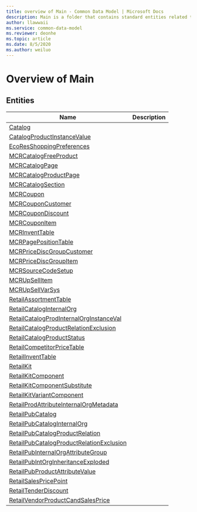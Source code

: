 ```yaml
---
title: overview of Main - Common Data Model | Microsoft Docs
description: Main is a folder that contains standard entities related to the Common Data Model.
author: llawwaii
ms.service: common-data-model
ms.reviewer: deonhe
ms.topic: article
ms.date: 8/5/2020
ms.author: weiluo
---
```


# Overview of Main


## Entities

|Name|Description|
|---|---|
|[Catalog](Catalog.md)||
|[CatalogProductInstanceValue](CatalogProductInstanceValue.md)||
|[EcoResShoppingPreferences](EcoResShoppingPreferences.md)||
|[MCRCatalogFreeProduct](MCRCatalogFreeProduct.md)||
|[MCRCatalogPage](MCRCatalogPage.md)||
|[MCRCatalogProductPage](MCRCatalogProductPage.md)||
|[MCRCatalogSection](MCRCatalogSection.md)||
|[MCRCoupon](MCRCoupon.md)||
|[MCRCouponCustomer](MCRCouponCustomer.md)||
|[MCRCouponDiscount](MCRCouponDiscount.md)||
|[MCRCouponItem](MCRCouponItem.md)||
|[MCRInventTable](MCRInventTable.md)||
|[MCRPagePositionTable](MCRPagePositionTable.md)||
|[MCRPriceDiscGroupCustomer](MCRPriceDiscGroupCustomer.md)||
|[MCRPriceDiscGroupItem](MCRPriceDiscGroupItem.md)||
|[MCRSourceCodeSetup](MCRSourceCodeSetup.md)||
|[MCRUpSellItem](MCRUpSellItem.md)||
|[MCRUpSellVarSys](MCRUpSellVarSys.md)||
|[RetailAssortmentTable](RetailAssortmentTable.md)||
|[RetailCatalogInternalOrg](RetailCatalogInternalOrg.md)||
|[RetailCatalogProdInternalOrgInstanceVal](RetailCatalogProdInternalOrgInstanceVal.md)||
|[RetailCatalogProductRelationExclusion](RetailCatalogProductRelationExclusion.md)||
|[RetailCatalogProductStatus](RetailCatalogProductStatus.md)||
|[RetailCompetitorPriceTable](RetailCompetitorPriceTable.md)||
|[RetailInventTable](RetailInventTable.md)||
|[RetailKit](RetailKit.md)||
|[RetailKitComponent](RetailKitComponent.md)||
|[RetailKitComponentSubstitute](RetailKitComponentSubstitute.md)||
|[RetailKitVariantComponent](RetailKitVariantComponent.md)||
|[RetailProdAttributeInternalOrgMetadata](RetailProdAttributeInternalOrgMetadata.md)||
|[RetailPubCatalog](RetailPubCatalog.md)||
|[RetailPubCatalogInternalOrg](RetailPubCatalogInternalOrg.md)||
|[RetailPubCatalogProductRelation](RetailPubCatalogProductRelation.md)||
|[RetailPubCatalogProductRelationExclusion](RetailPubCatalogProductRelationExclusion.md)||
|[RetailPubInternalOrgAttributeGroup](RetailPubInternalOrgAttributeGroup.md)||
|[RetailPubIntOrgInheritanceExploded](RetailPubIntOrgInheritanceExploded.md)||
|[RetailPubProductAttributeValue](RetailPubProductAttributeValue.md)||
|[RetailSalesPricePoint](RetailSalesPricePoint.md)||
|[RetailTenderDiscount](RetailTenderDiscount.md)||
|[RetailVendorProductCandSalesPrice](RetailVendorProductCandSalesPrice.md)||
